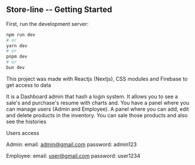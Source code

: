 ## Store-line -- Getting Started

First, run the development server:

```bash
npm run dev
# or
yarn dev
# or
pnpm dev
# or
bun dev
```

This project was made with Reactjs (Nextjs), CSS modules and Firebase to get access to data

It is a Dashboard admin that hash a login system. It allows you to see a sale's and purchase's resume with charts and. You have a panel where you can manage users (Admin and Employee). A panel where you can add, edit and delete products in the inventory. You can sale those products and also see the histories

Users access

Admin:
email: admin@gmail.com
password: admin123

Employee:
email: user@gmail.com
password: user1234

